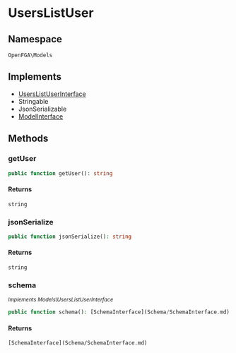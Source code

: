 # UsersListUser


## Namespace
`OpenFGA\Models`

## Implements
* [UsersListUserInterface](Models/UsersListUserInterface.md)
* Stringable
* JsonSerializable
* [ModelInterface](Models/ModelInterface.md)

## Methods
### getUser


```php
public function getUser(): string
```



#### Returns
`string` 

### jsonSerialize


```php
public function jsonSerialize(): string
```



#### Returns
`string` 

### schema

*<small>Implements Models\UsersListUserInterface</small>*  

```php
public function schema(): [SchemaInterface](Schema/SchemaInterface.md)
```



#### Returns
`[SchemaInterface](Schema/SchemaInterface.md)` 

